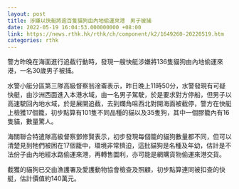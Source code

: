 ```yaml
---
layout: post
title: 涉嫌以快艇將逾百隻貓狗由內地偷運來港　男子被捕
date: 2022-05-19 16:04:53.000000000 +08:00
link: https://news.rthk.hk/rthk/ch/component/k2/1649260-20220519.htm
categories: rthk
---
```


警方昨晚在海面進行追截行動時，發現一艘快艇涉嫌將136隻貓狗由內地偷運來港，一名30歲男子被捕。

水警小艇分區第三隊高級督察翁淦崙表示，昨日晚上11時50分，水警發現有可疑快艇，由沙洲西面進入本港水域，由一名男子駕駛，於是要求對方停船，但男子以高速駛回內地水域，於是展開追截，去到爛角咀西北對開海面被截停，警方在快艇上檢獲17個籠，初步點算有101隻不同品種的貓以及35隻狗，其中一個膠籠內有16隻貓，數量驚人。

海關聯合特遣隊高級督察鄧修賢表示，初步發現每個籠的貓狗數量都不同，但可以清楚見到牠們被困在17個籠中，環境非常擠迫，這批貓狗是名種及年幼，估計是不法份子由內地經水路偷運來港，再轉售圖利，亦可能是網購貨物偷運來港交貨。

截獲的貓狗已交由漁護署及愛護動物協會檢查及照顧，初步點算連同被扣查的快艇，估計價值約140萬元。
